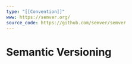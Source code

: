 ```yaml
---
type: "[[Convention]]"
www: https://semver.org/
source_code: https://github.com/semver/semver
---
```

# Semantic Versioning

